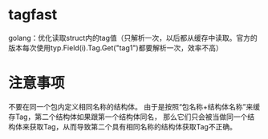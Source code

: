 tagfast
=======

golang：优化读取struct内的tag值（只解析一次，以后都从缓存中读取。官方的版本每次使用typ.Field(i).Tag.Get("tag1")都要解析一次，效率不高）


注意事项
=======
不要在同一个包内定义相同名称的结构体。
由于是按照“包名称+结构体名称”来缓存Tag，第二个结构体如果跟第一个结构体同名，
那么它们只会被当做同一个结构体来获取Tag，从而导致第二个具有相同名称的结构体获取Tag不正确。